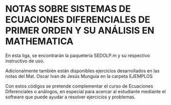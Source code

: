 # NOTAS SOBRE SISTEMAS DE ECUACIONES DIFERENCIALES DE PRIMER ORDEN Y SU ANÁLISIS EN MATHEMATICA
En esta liga, se encontrarán la paquetería SEDOLP.m y su respectivo instructivo de uso.

Adicionalmente también están disponibles ejercicios desarrollados en las notas del Mat. Oscar Ivan de Jesús Munguía en la carpeta EJEMPLOS 

Con estos códigos se pretende complementar el curso de Ecuaciones Diferenciales o análogos, en especial para acercar al estudiante mediante el software que puede ayudar a resolver ejercicios y problemas.

